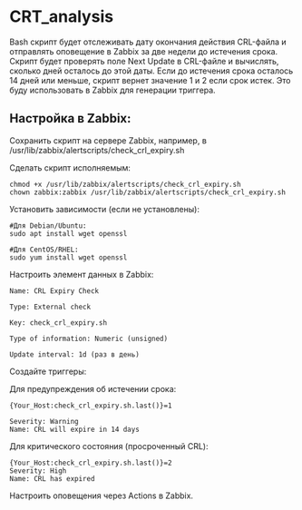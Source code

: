 # CRT_analysis
Bash скрипт будет отслеживать дату окончания действия CRL-файла и отправлять оповещение в Zabbix за две недели до истечения срока.
Скрипт будет проверять поле Next Update в CRL-файле и вычислять, сколько дней осталось до этой даты. Если до истечения срока осталось 14 дней или меньше, скрипт вернет значение 1 и 2 если срок истек. Это буду использовать в Zabbix для генерации триггера.

## Настройка в Zabbix:
Сохранить скрипт на сервере Zabbix, например, в /usr/lib/zabbix/alertscripts/check_crl_expiry.sh

Сделать скрипт исполняемым:

```
chmod +x /usr/lib/zabbix/alertscripts/check_crl_expiry.sh
chown zabbix:zabbix /usr/lib/zabbix/alertscripts/check_crl_expiry.sh
```
Установить зависимости (если не установлены):

```
#Для Debian/Ubuntu:
sudo apt install wget openssl

#Для CentOS/RHEL:
sudo yum install wget openssl
```

Настроить элемент данных в Zabbix:
```
Name: CRL Expiry Check

Type: External check

Key: check_crl_expiry.sh

Type of information: Numeric (unsigned)

Update interval: 1d (раз в день)
```
Создайте триггеры:

Для предупреждения об истечении срока:

```
{Your_Host:check_crl_expiry.sh.last()}=1

Severity: Warning
Name: CRL will expire in 14 days
```
Для критического состояния (просроченный CRL):

```
{Your_Host:check_crl_expiry.sh.last()}=2
Severity: High
Name: CRL has expired
```

Настроить оповещения через Actions в Zabbix.
